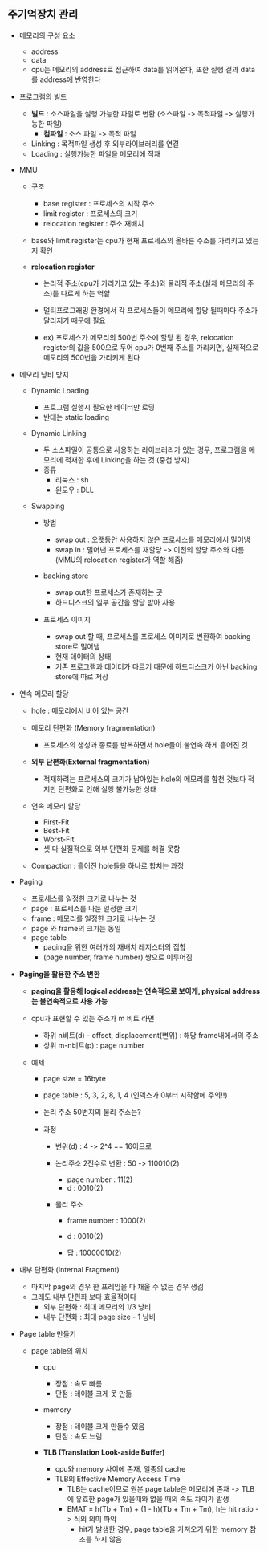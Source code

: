 ## 주기억장치 관리

- 메모리의 구성 요소
  - address
  - data
  - cpu는 메모리의 address로 접근하여 data를 읽어온다, 또한 실행 결과 data를 address에 반영한다

- 프로그램의 빌드

  - **빌드** : 소스파일을 실행 가능한 파일로 변환 (소스파일 -> 목적파일 -> 실행가능한 파일)
    - **컴파일** : 소스 파일 -> 목적 파일
  - Linking : 목적파일 생성 후 외부라이브러리를 연결
  - Loading : 실행가능한 파일을 메모리에 적재

- MMU

  - 구조

    - base register : 프로세스의 시작 주소
    - limit register : 프로세스의 크기
    - relocation register : 주소 재배치

  - base와 limit register는 cpu가 현재 프로세스의 올바른 주소를 가리키고 있는지 확인

  - **relocation register**

    - 논리적 주소(cpu가 가리키고 있는 주소)와 물리적 주소(실제 메모리의 주소)를 다르게 하는 역할
    - 멀티프로그래밍 환경에서 각 프로세스들이 메모리에 할당 될때마다 주소가 달리지기 때문에 필요  

    - ex) 프로세스가 메모리의 500번 주소에 할당 된 경우, relocation register의 값을 500으로 두어 cpu가 0번째 주소를 가리키면, 실제적으로 메모리의 500번을 가리키게 된다

- 메모리 낭비 방지

  - Dynamic Loading

    - 프로그램 실행시 필요한 데이터만 로딩
    - 반대는 static loading

  - Dynamic Linking

    - 두 소스파일이 공통으로 사용하는 라이브러리가 있는 경우, 프로그램을 메모리에 적재한 후에 Linking을 하는 것 (중첩 방지)
    - 종류
      - 리눅스 : sh
      - 윈도우 : DLL

  - Swapping

    - 방법
      - swap out : 오랫동안 사용하지 않은 프로세스를 메모리에서 밀어냄
      - swap in : 밀어낸 프로세스를 재할당 -> 이전의 할당 주소와 다름(MMU의 relocation register가 역할 해줌)
    - backing store 
      - swap out한 프로세스가 존재하는 곳
      - 하드디스크의 일부 공간을 할당 받아 사용

    - 프로세스 이미지
      - swap out 할 때, 프로세스를 프로세스 이미지로 변환하여 backing store로 밀어냄
      - 현재 데이터의 상태
      - 기존 프로그램과 데이터가 다르기 때문에 하드디스크가 아닌 backing store에 따로 저장

- 연속 메모리 할당

  - hole : 메모리에서 비어 있는 공간
  - 메모리 단편화 (Memory fragmentation)
    - 프로세스의 생성과 종료를 반복하면서 hole들이 불연속 하게 흩어진 것
  - **외부 단편화(External fragmentation)**
    - 적재하려는 프로세스의 크기가 남아있는 hole의 메모리를 합천 것보다 적지만 단편화로 인해 실행 불가능한 상태

  - 연속 메모리 할당
    - First-Fit
    - Best-Fit
    - Worst-Fit
    - 셋 다 실질적으로 외부 단편화 문제를 해결 못함
  - Compaction : 흩어진 hole들을 하나로 합치는 과정

- Paging

  - 프로세스를 일정한 크기로 나누는 것
  - page : 프로세스를 나눈 일정한 크기
  - frame : 메모리를 일정한 크기로 나누는 것
  - page 와 frame의 크기는 동일
  - page table 
    - paging을 위한 여러개의 재배치 레지스터의 집합
    - (page number, frame number) 쌍으로 이루어짐 

- **Paging을 활용한 주소 변환**

  - **paging을 활용해 logical address는 연속적으로 보이게, physical address는 불연속적으로 사용 가능** 
  - cpu가 표현할 수 있는 주소가 m 비트 라면
    - 하위 n비트(d) - offset, displacement(변위) : 해당 frame내에서의 주소
    - 상위 m-n비트(p) : page number

  - 예제

    - page size = 16byte

    - page table : 5, 3, 2, 8, 1, 4 (인덱스가 0부터 시작함에 주의!!)

    - 논리 주소 50번지의 물리 주소는?

    - 과정

      - 변위(d) : 4 -> 2^4 == 16이므로

      - 논리주소 2진수로 변환 : 50 -> 110010(2)

        - page number : 11(2)   
        - d : 0010(2)

      - 물리 주소 

        - frame number  : 1000(2) 

        - d : 0010(2)
        - 답 : 10000010(2)

- 내부 단편화 (Internal Fragment)

  - 마지막 page의 경우 한 프레임을 다 채울 수 없는 경우 생긺
  - 그래도 내부 단편화 보다 효율적이다
    - 외부 단편화 : 최대 메모리의 1/3 낭비
    - 내부 단편화 : 최대 page size - 1 낭비 

- Page table 만들기

  - page table의 위치

    - cpu

      - 장점 : 속도 빠름
      - 단점 : 테이블 크게 못 만듦

    - memory

      - 장점 : 테이블 크게 만들수 있음
      - 단점 : 속도 느림

    - **TLB (Translation Look-aside Buffer)**

      - cpu와 memory 사이에 존재, 일종의 cache
      - TLB의 Effective Memory Access Time
        - TLB는 cache이므로 원본 page table은 메모리에 존재 -> TLB에 유효한 page가 있을때와 없을 때의 속도 차이가 발생 
        - EMAT = h(Tb + Tm) + (1 - h)(Tb + Tm + Tm), h는 hit ratio -> 식의 의미 파악
          - hit가 발생한 경우, page table을 가져오기 위한 memory 참조를 하지 않음

      